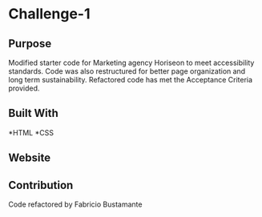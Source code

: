 # Challenge-1

## Purpose
Modified starter code for Marketing agency Horiseon to meet accessibility standards. Code was also restructured for better page organization and long term sustainability. Refactored code has met the Acceptance Criteria provided.

## Built With
*HTML
*CSS

## Website


## Contribution
Code refactored by Fabricio Bustamante
